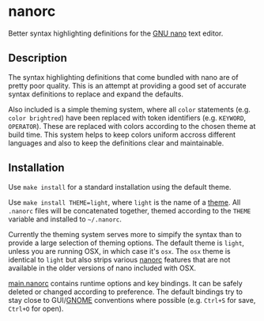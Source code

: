 nanorc
======

Better syntax highlighting definitions for the [GNU nano] text editor.

Description
-----------

The syntax highlighting definitions that come bundled with nano are of
pretty poor quality. This is an attempt at providing a good set of accurate
syntax definitions to replace and expand the defaults.

Also included is a simple theming system, where all `color` statements (e.g.
`color brightred`) have been replaced with token identifiers (e.g.
`KEYWORD`, `OPERATOR`). These are replaced with colors according to the
chosen theme at build time. This system helps to keep colors uniform accross
different languages and also to keep the definitions clear and maintainable.

Installation
------------

Use `make install` for a standard installation using the default theme.

Use `make install THEME=light`, where `light` is the name of a [theme].
All `.nanorc` files will be concatenated together, themed according to the
`THEME` variable and installed to `~/.nanorc`.

Currently the theming system serves more to simpify the syntax than to
provide a large selection of theming options. The default theme is `light`,
unless you are running OSX, in which case it's `osx`. The `osx` theme is
identical to `light` but also strips various [nanorc] features that are not
available in the older versions of nano included with OSX.

[main.nanorc] contains runtime options and key bindings. It can be safely
deleted or changed according to preference. The default bindings try to stay
close to GUI/[GNOME] conventions where possible
(e.g. `Ctrl+S` for save, `Ctrl+O` for open).

[GNU nano]: http://www.nano-editor.org/
[nanorc]: http://www.nano-editor.org/dist/v2.3/nanorc.5.html
[theme]: https://github.com/craigbarnes/nanorc/tree/master/themes
[main.nanorc]: https://github.com/craigbarnes/nanorc/blob/master/main.nanorc
[GNOME]: http://www.gnome.org/
